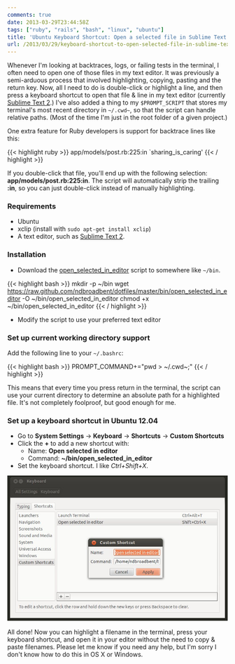 ```yaml
---
comments: true
date: 2013-03-29T23:44:58Z
tags: ["ruby", "rails", "bash", "linux", "ubuntu"]
title: 'Ubuntu Keyboard Shortcut: Open a selected file in Sublime Text 2'
url: /2013/03/29/keyboard-shortcut-to-open-selected-file-in-sublime-text-2/
---
```


Whenever I'm looking at backtraces, logs, or failing tests in the terminal, I often need to open one of those files in my text editor. It was previously a semi-arduous process that involved highlighting, copying, pasting and the return key. Now, all I need to do is double-click or highlight a line, and then press a keyboard shortcut to open that file & line in my text editor (currently [Sublime Text 2](http://www.sublimetext.com/2).) I've also added a thing to my `$PROMPT_SCRIPT` that stores my terminal's most recent directory in `~/.cwd~`, so that the script can handle relative paths. (Most of the time I'm just in the root folder of a given project.)

One extra feature for Ruby developers is support for backtrace lines like this:

{{< highlight ruby >}}
app/models/post.rb:225:in `sharing_is_caring'
{{< / highlight >}}

If you double-click that file, you'll end up with the following selection: **app/models/post.rb:225:in**. The script will automatically strip the trailing **:in**, so you can just double-click instead of manually highlighting.

### Requirements

* Ubuntu
* xclip (install with `sudo apt-get install xclip`)
* A text editor, such as [Sublime Text 2](http://www.sublimetext.com/2).

### Installation

* Download the [open_selected_in_editor](https://github.com/ndbroadbent/dotfiles/blob/master/bin/open_selected_in_editor) script to somewhere like `~/bin`.

{{< highlight bash >}}
mkdir -p ~/bin
wget https://raw.github.com/ndbroadbent/dotfiles/master/bin/open_selected_in_editor -O ~/bin/open_selected_in_editor
chmod +x ~/bin/open_selected_in_editor
{{< / highlight >}}

* Modify the script to use your preferred text editor

### Set up current working directory support

Add the following line to your `~/.bashrc`:

{{< highlight bash >}}
PROMPT_COMMAND+="pwd > ~/.cwd~;"
{{< / highlight >}}

This means that every time you press return in the terminal, the script can use your current directory to determine an absolute path for a highlighted file. It's not completely foolproof, but good enough for me.

### Set up a keyboard shortcut in Ubuntu 12.04

* Go to **System Settings** -> **Keyboard** -> **Shortcuts** -> **Custom Shortcuts**
* Click the **+** to add a new shortcut with:
  * Name: **Open selected in editor**
  * Command: **~/bin/open_selected_in_editor**
* Set the keyboard shortcut. I like *Ctrl+Shift+X*.

<img class="lightbox thumb" src="/images/posts/2013/03/keyboard_shortcuts.jpg" alt="Ubuntu Keyboard Shortcuts" />

All done! Now you can highlight a filename in the terminal, press your keyboard shortcut, and open it in your editor without the need to copy & paste filenames. Please let me know if you need any help, but I'm sorry I don't know how to do this in OS X or Windows.
